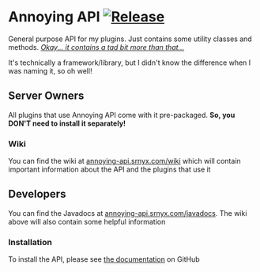 # Annoying API [![Release](https://jitpack.io/v/srnyx/annoying-api.svg)](https://annoying-api.srnyx.com/jitpack)

General purpose API for my plugins. Just contains some utility classes and methods. *[Okay... it contains a tad bit more than that...](#developers)*

It's technically a framework/library, but I didn't know the difference when I was naming it, so oh well!

## Server Owners

All plugins that use Annoying API come with it pre-packaged. **So, you DON'T need to install it separately!**

### Wiki

You can find the wiki at [annoying-api.srnyx.com/wiki](https://annoying-api.srnyx.com/wiki) which will contain important information about the API and the plugins that use it

## Developers

You can find the Javadocs at [annoying-api.srnyx.com/javadocs](https://annoying-api.srnyx.com/javadocs). The wiki above will also contain some helpful information

### Installation

To install the API, please see [the documentation](https://annoying-api.srnyx.com/wiki/installation) on GitHub
